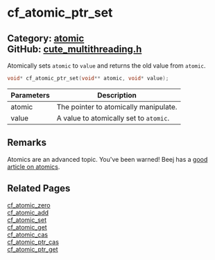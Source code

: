 [//]: # (This file is automatically generated by Cute Framework's docs parser.)
[//]: # (Do not edit this file by hand!)
[//]: # (See: https://github.com/RandyGaul/cute_framework/blob/master/samples/docs_parser.cpp)
[](../header.md ':include')

# cf_atomic_ptr_set

Category: [atomic](/api_reference?id=atomic)  
GitHub: [cute_multithreading.h](https://github.com/RandyGaul/cute_framework/blob/master/include/cute_multithreading.h)  
---

Atomically sets `atomic` to `value` and returns the old value from `atomic`.

```cpp
void* cf_atomic_ptr_set(void** atomic, void* value);
```

Parameters | Description
--- | ---
atomic | The pointer to atomically manipulate.
value | A value to atomically set to `atomic`.

## Remarks

Atomics are an advanced topic. You've been warned! Beej has a [good article on atomics](https://beej.us/guide/bgc/html/split/chapter-atomics.html).

## Related Pages

[cf_atomic_zero](/atomic/cf_atomic_zero.md)  
[cf_atomic_add](/atomic/cf_atomic_add.md)  
[cf_atomic_set](/atomic/cf_atomic_set.md)  
[cf_atomic_get](/atomic/cf_atomic_get.md)  
[cf_atomic_cas](/atomic/cf_atomic_cas.md)  
[cf_atomic_ptr_cas](/atomic/cf_atomic_ptr_cas.md)  
[cf_atomic_ptr_get](/atomic/cf_atomic_ptr_get.md)  

